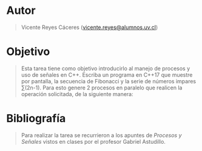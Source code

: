# Autor

> Vicente Reyes Cáceres (<vicente.reyes@alumnos.uv.cl>)

# Objetivo

> Esta tarea tiene como objetivo introducirlo al manejo de procesos y uso de señales  en C++. Escriba un programa en C++17 que muestre por pantalla, la secuencia de Fibonacci y la serie de números impares ∑(2n-1). Para esto genere 2 procesos en paralelo que realicen la operación solicitada, de la siguiente manera:

# Bibliografía

> Para realizar la tarea se recurrieron a los apuntes de _Procesos y Señales_ vistos en clases por el profesor Gabriel Astudillo.
